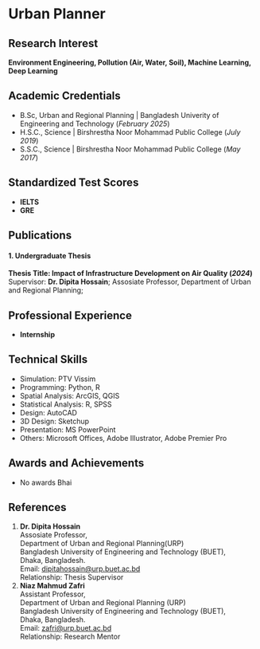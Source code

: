 # Urban Planner

## Research Interest
**Environment Engineering, Pollution (Air, Water, Soil), Machine Learning, Deep Learning**

## Academic Credentials	        		
- B.Sc, Urban and Regional Planning | Bangladesh Univerity of Engineering and Technology (_February 2025_)
- H.S.C., Science | Birshrestha Noor Mohammad Public College (_July 2019_)
- S.S.C., Science | Birshrestha Noor Mohammad Public College (_May 2017_)

## Standardized Test Scores
- **IELTS**
- **GRE**

## Publications
#### 1. Undergraduate Thesis
**Thesis Title: Impact of Infrastructure Development on Air Quality (_2024_)**
Supervisor: **Dr. Dipita Hossain**; Assosiate Professor, Department of Urban and Regional Planning;



## Professional Experience
- **Internship**



## Technical Skills
- Simulation: PTV Vissim
- Programming: Python, R
- Spatial Analysis: ArcGIS, QGIS
- Statistical Analysis: R, SPSS
- Design: AutoCAD
- 3D Design: Sketchup
- Presentation: MS PowerPoint
- Others: Microsoft Offices, Adobe Illustrator, Adobe Premier Pro

## Awards and Achievements
- No awards Bhai

## References
1. **Dr. Dipita Hossain**  <br>
   Assosiate Professor,  <br>
   Department of Urban and Regional Planning(URP)  <br>
   Bangladesh University of Engineering and Technology (BUET),  <br>
   Dhaka, Bangladesh.  
   Email: [dipitahossain@urp.buet.ac.bd](mailto:dipitahossain@urp.buet.ac.bd )  
   Relationship: Thesis Supervisor  
2. **Niaz Mahmud Zafri** <br>
   Assistant Professor,<br>
   Department of Urban and Regional Planning (URP)<br>
   Bangladesh University of Engineering and Technology (BUET),<br>
   Dhaka, Bangladesh.<br>
   Email: [zafri@urp.buet.ac.bd](mailto:zafri@urp.buet.ac.bd )  
   Relationship: Research Mentor
